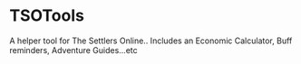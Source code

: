 TSOTools
========

A helper tool for The Settlers Online.. Includes an Economic Calculator, Buff reminders, Adventure Guides...etc